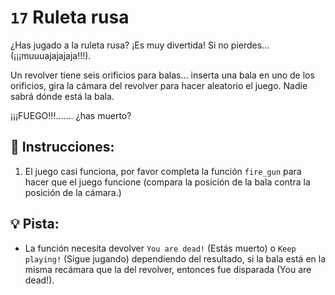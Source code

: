 # `17` Ruleta rusa

¿Has jugado a la ruleta rusa? ¡Es muy divertida! Si no pierdes... (¡¡¡muuuajajajaja!!!).

Un revolver tiene seis orificios para balas... inserta una bala en uno de los orificios,
gira la cámara del revolver para hacer aleatorio el juego. Nadie sabrá dónde está la bala.

¡¡¡FUEGO!!!....... ¿has muerto?


## 📝 Instrucciones:

1. El juego casi funciona, por favor completa la función `fire_gun` para hacer que el juego funcione
(compara la posición de la bala contra la posición de la cámara.)


## 💡 Pista:

- La función necesita devolver `You are dead!` (Estás muerto) o `Keep playing!` (Sigue jugando) dependiendo del resultado, si la bala está en la misma recámara que la del revolver, entonces fue disparada (You are dead!).
